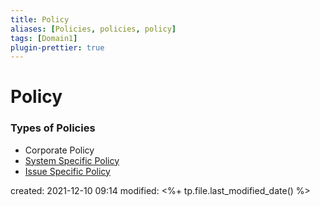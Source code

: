 ```yaml
---
title: Policy
aliases: [Policies, policies, policy]
tags: [Domain1]
plugin-prettier: true
---
```


# Policy

### Types of Policies
- Corporate Policy
- [System Specific Policy](notes/CISSP/Domain%201/Information%20Security%20Program/Policies/System%20Specific)
- [Issue Specific Policy](notes/CISSP/Domain%201/Information%20Security%20Program/Policies/Issue%20Specific)


created: 2021-12-10 09:14
modified: <%+ tp.file.last_modified_date() %>